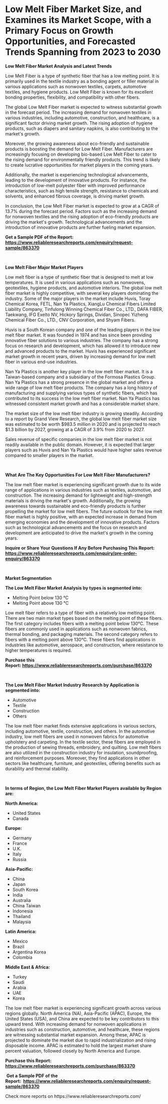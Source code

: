 <p><h1>Low Melt Fiber Market Size, and Examines its Market Scope, with a Primary Focus on Growth Opportunities, and Forecasted Trends Spanning from 2023 to 2030</h1></p><p><strong>Low Melt Fiber Market Analysis and Latest Trends</strong></p>
<p><p>Low Melt Fiber is a type of synthetic fiber that has a low melting point. It is primarily used in the textile industry as a bonding agent or filler material in various applications such as nonwoven textiles, carpets, automotive textiles, and hygiene products. Low Melt Fiber is known for its excellent bonding properties, flexibility, and compatibility with other fibers.</p><p>The global Low Melt Fiber market is expected to witness substantial growth in the forecast period. The increasing demand for nonwoven textiles in various industries, including automotive, construction, and healthcare, is a significant factor driving market growth. The rising adoption of hygiene products, such as diapers and sanitary napkins, is also contributing to the market's growth.</p><p>Moreover, the growing awareness about eco-friendly and sustainable products is boosting the demand for Low Melt Fiber. Manufacturers are increasingly focusing on developing bio-based Low Melt Fiber to cater to the rising demand for environmentally friendly products. This trend is likely to create lucrative opportunities for market players in the coming years.</p><p>Additionally, the market is experiencing technological advancements, leading to the development of innovative products. For instance, the introduction of low-melt polyester fiber with improved performance characteristics, such as high tensile strength, resistance to chemicals and solvents, and enhanced fibrous coverage, is driving market growth.</p><p>In conclusion, the Low Melt Fiber market is expected to grow at a CAGR of 13.7% during the forecast period. Factors such as the increasing demand for nonwoven textiles and the rising adoption of eco-friendly products are driving the market's growth. Technological advancements and the introduction of innovative products are further fueling market expansion.</p></p>
<p><strong>Get a Sample PDF of the Report:&nbsp; <a href="https://www.reliableresearchreports.com/enquiry/request-sample/863370">https://www.reliableresearchreports.com/enquiry/request-sample/863370</a></strong></p>
<p>&nbsp;</p>
<p><strong>Low Melt Fiber Major Market Players</strong></p>
<p><p>Low melt fiber is a type of synthetic fiber that is designed to melt at low temperatures. It is used in various applications such as nonwovens, geotextiles, hygiene products, and automotive interiors. The global low melt fiber market is highly competitive, with several key players dominating the industry. Some of the major players in the market include Huvis, Toray Chemical Korea, FETL, Nan Ya Plastics, XiangLu Chemical Fibers Limited Liability Company, Tinfulong Winning Chemical Fiber Co., LTD., DAFA FIBER, Taekwang, IFG Exelto NV, Hickory Springs, Dividan, Sinopec Yizheng Chemical Fiber Co., LTD., CNV Corporation, and Shyam Fibers.</p><p>Huvis is a South Korean company and one of the leading players in the low melt fiber market. It was founded in 1974 and has since been providing innovative fiber solutions to various industries. The company has a strong focus on research and development, which has allowed it to introduce new and advanced products to the market. Huvis has experienced significant market growth in recent years, driven by increasing demand for low melt fiber in various end-use industries.</p><p>Nan Ya Plastics is another key player in the low melt fiber market. It is a Taiwan-based company and a subsidiary of the Formosa Plastics Group. Nan Ya Plastics has a strong presence in the global market and offers a wide range of low melt fiber products. The company has a long history of manufacturing and supplying various types of synthetic fibers, which has contributed to its success in the low melt fiber market. Nan Ya Plastics has witnessed consistent market growth and has a considerable market share.</p><p>The market size of the low melt fiber industry is growing steadily. According to a report by Grand View Research, the global low melt fiber market size was estimated to be worth $983.5 million in 2020 and is projected to reach $1.3 billion by 2027, growing at a CAGR of 3.9% from 2020 to 2027.</p><p>Sales revenue of specific companies in the low melt fiber market is not readily available in the public domain. However, it is expected that larger players such as Huvis and Nan Ya Plastics would have higher sales revenue compared to smaller players in the market.</p></p>
<p>&nbsp;</p>
<p><strong>What Are The Key Opportunities For Low Melt Fiber Manufacturers?</strong></p>
<p><p>The low melt fiber market is experiencing significant growth due to its wide range of applications in various industries such as textiles, automotive, and construction. The increasing demand for lightweight and high-strength materials is driving the market's growth. Additionally, the growing awareness towards sustainable and eco-friendly products is further propelling the market for low melt fibers. The future outlook for the low melt fiber market is highly positive, with an expected increase in demand from emerging economies and the development of innovative products. Factors such as technological advancements and the focus on research and development are anticipated to drive the market's growth in the coming years.</p></p>
<p><strong>Inquire or Share Your Questions If Any Before Purchasing This Report: <a href="https://www.reliableresearchreports.com/enquiry/pre-order-enquiry/863370">https://www.reliableresearchreports.com/enquiry/pre-order-enquiry/863370</a></strong></p>
<p>&nbsp;</p>
<p><strong>Market Segmentation</strong></p>
<p><strong>The Low Melt Fiber Market Analysis by types is segmented into:</strong></p>
<p><ul><li>Melting Point below 130 ℃</li><li>Melting Point above 130 ℃</li></ul></p>
<p><p>Low melt fiber refers to a type of fiber with a relatively low melting point. There are two main market types based on the melting point of these fibers. The first category includes fibers with a melting point below 130℃. These fibers are commonly used in applications such as nonwoven fabrics, thermal bonding, and packaging materials. The second category refers to fibers with a melting point above 130℃. These fibers find applications in industries like automotive, aerospace, and construction, where resistance to higher temperatures is required.</p></p>
<p><strong>Purchase this Report:&nbsp;<a href="https://www.reliableresearchreports.com/purchase/863370">https://www.reliableresearchreports.com/purchase/863370</a></strong></p>
<p>&nbsp;</p>
<p><strong>The Low Melt Fiber Market Industry Research by Application is segmented into:</strong></p>
<p><ul><li>Automotive</li><li>Textile</li><li>Construction</li><li>Others</li></ul></p>
<p><p>The low melt fiber market finds extensive applications in various sectors, including automotive, textile, construction, and others. In the automotive industry, low melt fibers are used in nonwoven fabrics for automotive upholstery and carpeting. In the textile sector, these fibers are employed in the production of sewing threads, embroidery, and quilting. Low melt fibers are also utilized in the construction industry for insulation, soundproofing, and reinforcement purposes. Moreover, they find applications in other sectors like healthcare, furniture, and geotextiles, offering benefits such as durability and thermal stability.</p></p>
<p>&nbsp;</p>
<p><strong>In terms of Region, the Low Melt Fiber Market Players available by Region are:</strong></p>
<p>
    <p> <strong> North America: </strong>
        <ul>
            <li>United States</li>
            <li>Canada</li>
        </ul>
        </p> 
    <p> <strong> Europe: </strong>
        <ul>
            <li>Germany</li>
            <li>France</li>
            <li>U.K.</li>
            <li>Italy</li>
            <li>Russia</li>
        </ul>
        </p> 
    <p> <strong> Asia-Pacific: </strong>
        <ul>
            <li>China</li>
            <li>Japan</li>
            <li>South Korea</li>
            <li>India</li>
            <li>Australia</li>
            <li>China Taiwan</li>
            <li>Indonesia</li>
            <li>Thailand</li>
            <li>Malaysia</li>
        </ul>
        </p> 
    <p> <strong> Latin America: </strong>
        <ul>
            <li>Mexico</li>
            <li>Brazil</li>
            <li>Argentina Korea</li>
            <li>Colombia</li>
        </ul>
        </p> 
    <p> <strong> Middle East & Africa: </strong>
        <ul>
            <li>Turkey</li>
            <li>Saudi</li>
            <li>Arabia</li>
            <li>UAE</li>
            <li>Korea</li>
        </ul>
    </p>
    </p>
<p><p>The low melt fiber market is experiencing significant growth across various regions globally. North America (NA), Asia-Pacific (APAC), Europe, the United States (USA), and China are expected to be key contributors to this upward trend. With increasing demand for nonwoven applications in industries such as construction, automotive, and healthcare, these regions are witnessing substantial market expansion. Among these, APAC is projected to dominate the market due to rapid industrialization and rising disposable income. APAC is estimated to hold the largest market share percent valuation, followed closely by North America and Europe.</p></p>
<p><strong>Purchase this Report: <a href="https://www.reliableresearchreports.com/purchase/863370">https://www.reliableresearchreports.com/purchase/863370</a></strong></p>
<p>&nbsp;<strong>Get a Sample PDF of the Report:&nbsp;&nbsp;<a href="https://www.reliableresearchreports.com/enquiry/request-sample/863370">https://www.reliableresearchreports.com/enquiry/request-sample/863370</a></strong></p>
<p><strong></strong></p>
<p>Check more reports on https://www.reliableresearchreports.com/</p>